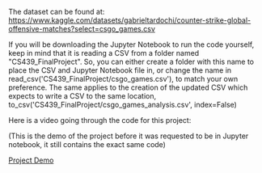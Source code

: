 The dataset can be found at: https://www.kaggle.com/datasets/gabrieltardochi/counter-strike-global-offensive-matches?select=csgo_games.csv

If you will be downloading the Jupyter Notebook to run the code yourself, keep in mind that it is reading a CSV from a folder named "CS439_FinalProject".
So, you can either create a folder with this name to place the CSV and Jupyter Notebook file in, or change the name in read_csv('CS439_FinalProject/csgo_games.csv'), to match
your own preference. The same applies to the creation of the updated CSV which expects to write a CSV to the same location, to_csv('CS439_FinalProject/csgo_games_analysis.csv', index=False)

Here is a video going through the code for this project:

(This is the demo of the project before it was requested to be in Jupyter notebook, it still contains the exact same code)

[Project Demo](https://drive.google.com/file/d/17vE6bbdlWE63CvdLE5w-TUDdOkaa521p/view?usp=sharing)
